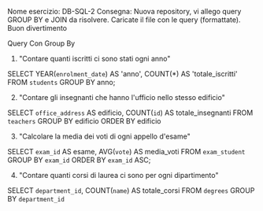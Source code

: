 Nome esercizio: DB-SQL-2
Consegna:
Nuova repository, vi allego query GROUP BY e JOIN da risolvere.
Caricate il file con le query (formattate).
Buon divertimento


Query Con Group By 

1) "Contare quanti iscritti ci sono stati ogni anno"

SELECT YEAR(`enrolment_date`) AS 'anno',
COUNT(*) AS 'totale_iscritti'
FROM
    `students`
GROUP BY anno;

2. "Contare gli insegnanti che hanno l'ufficio nello stesso edificio"

SELECT
    `office_address` AS edificio,
    COUNT(`id`) AS totale_insegnanti
FROM
    `teachers`
GROUP BY
    edificio
ORDER BY
    edificio


3. "Calcolare la media dei voti di ogni appello d'esame"

SELECT
   `exam_id` AS esame,
   AVG(`vote`) AS media_voti
   FROM
   `exam_student`
   GROUP BY
   `exam_id`
   ORDER BY
   `exam_id` ASC;

4. "Contare quanti corsi di laurea ci sono per ogni dipartimento"

SELECT
    `department_id`,
    COUNT(`name`) AS totale_corsi
FROM
    `degrees`
GROUP BY
    `department_id` 